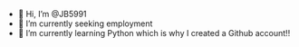 - 👋 Hi, I’m @JB5991
- 👀 I’m currently seeking employment
- 🌱 I’m currently learning Python which is why I created a Github account!!


<!---
Jollybobino/Jollybobino is a ✨ special ✨ repository because its `README.md` (this file) appears on your GitHub profile.
You can click the Preview link to take a look at your changes.
--->
